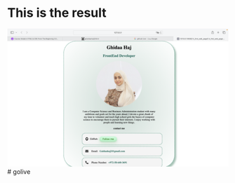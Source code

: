 <h1>This is the result</h1>

![the result](https://github.com/ghaidaahaj4/html/blob/main/1.4_first_web_page/Screenshot%202024-08-15%20at%2013.52.30.png?raw=true "the result")# golive
